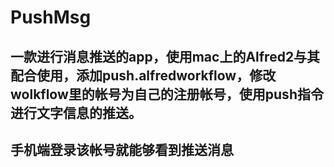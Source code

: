 # PushMsg
## 一款进行消息推送的app，使用mac上的Alfred2与其配合使用，添加push.alfredworkflow，修改wolkflow里的帐号为自己的注册帐号，使用push指令进行文字信息的推送。
## 手机端登录该帐号就能够看到推送消息
